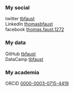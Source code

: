 ### My social
twitter [tbfaust](https://twitter.com/tbfaust)<br>
LinkedIn [thomasbfaust](https://www.linkedin.com/in/thomasbfaust/)<br>
facebook [thomas.faust.1272](https://www.facebook.com/thomas.faust.1272)

### My data
GitHub [tbfaust](https://github.com/tbfaust) <br>
DataCamp [tbfaust](https://datacamp.com/profile/tbfaust)

### My academia
ORCiD [0000-0003-0715-4419](https://orcid.org/0000-0003-0715-4419)
